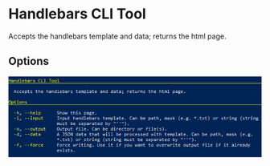 # Handlebars CLI Tool
Accepts the handlebars template and data; returns the html page.
## Options
![usage](https://github.com/suhanovgleb/hb-render-cli/blob/master/hb-help.png)
